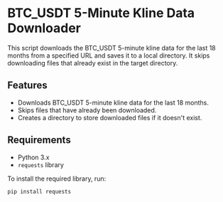 # BTC_USDT 5-Minute Kline Data Downloader

This script downloads the BTC_USDT 5-minute kline data for the last 18 months from a specified URL and saves it to a local directory. It skips downloading files that already exist in the target directory.

## Features
- Downloads BTC_USDT 5-minute kline data for the last 18 months.
- Skips files that have already been downloaded.
- Creates a directory to store downloaded files if it doesn't exist.

## Requirements
- Python 3.x
- `requests` library

To install the required library, run:
```bash
pip install requests